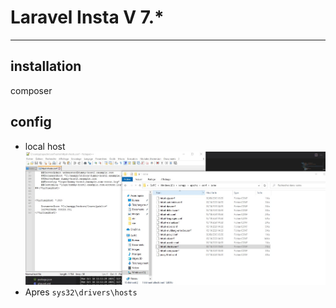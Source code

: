 # Laravel Insta V 7.*
---------------------
## installation
 composer
## config
 - local host 
  ![img](config1.JPG)
 - Apres 
    ``` sys32\drivers\hosts ```
## 
